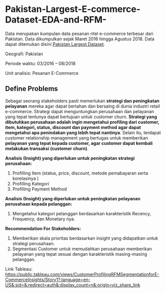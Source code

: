 # Pakistan-Largest-E-commerce-Dataset-EDA-and-RFM-

Data merupakan kumpulan data pesanan ritel e-commerce terbesar dari Pakistan. Data dikumpulkan sejak Maret 2016 hingga Agustus 2018. Data dapat ditemukan disini [Pakistan Largest Dataset](https://www.kaggle.com/datasets/zusmani/pakistans-largest-ecommerce-dataset). 

Geografi: Pakistan

Periode waktu: 03/2016 – 08/2018

Unit analisis: Pesanan E-Commerce


## **Define Problems**
Sebagai seorang stakeholders pasti memerlukan **strategi dan peningkatan pelayanan** mereka agar dapat bertahan dan bersaing di dunia industri retail e-commerce. Strategi dapat menguntungkan perusahaan dan pelayanan yang tepat tentunya dapat bertujuan untuk customer churn.  **Strategi yang dibutuhkan perusahaan adalah ingin mengetahui profiling dari customer, item, kategori, status, discount dan payment method agar dapat mengetahui apa penindakan yang lebih tepat nantinya**. Selain itu, terdapat customer relationship management yang bertugas untuk memberikan **pelayanan yang tepat kepada customer, agar customer dapat kembali melakukan transaksi (customer churn)**.

**Analisis (Insight) yang diperlukan untuk peningkatan strategi perusahaan:**
1. Profilling Item (status, price, discount, metode pemabayaran serta korelasinya )
2. Profilling Kategori
3. Profilling Payment Method

**Analisis (Insight) yang diperlukan untuk peningkatan pelayanan perusahaan kepada pelanggan:**
1.   Mengetahui kategori pelanggan berdasarkan karakteristik Recency, Frequency, dan Monetary nya.

**Recommendation For Stakeholders:**
1. Memberikan skala prioritas berdasarkan insight yang didapatkan untuk strategi perusahaan.
1. Segmentasi Customer untuk memudahkan perusahaan memberikan pelayanan yang tepat sesuai dengan karakteristik masing-masing pelanggan.


Link Tableau: https://public.tableau.com/views/CustomerProfilingRFMSegmentationforE-CommerceInsights/Story1?:language=en-US&:sid=&:redirect=auth&:display_count=n&:origin=viz_share_link
